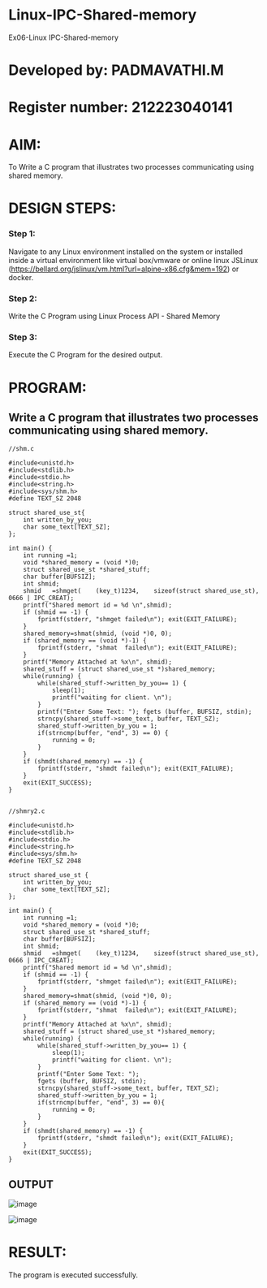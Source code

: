 # Linux-IPC-Shared-memory
Ex06-Linux IPC-Shared-memory
# Developed by: PADMAVATHI.M
# Register number: 212223040141
# AIM:
To Write a C program that illustrates two processes communicating using shared memory.

# DESIGN STEPS:

### Step 1:

Navigate to any Linux environment installed on the system or installed inside a virtual environment like virtual box/vmware or online linux JSLinux (https://bellard.org/jslinux/vm.html?url=alpine-x86.cfg&mem=192) or docker.

### Step 2:

Write the C Program using Linux Process API - Shared Memory

### Step 3:

Execute the C Program for the desired output. 

# PROGRAM:

## Write a C program that illustrates two processes communicating using shared memory.
```
//shm.c

#include<unistd.h> 
#include<stdlib.h> 
#include<stdio.h> 
#include<string.h>
#include<sys/shm.h>
#define TEXT_SZ 2048 

struct shared_use_st{
    int written_by_you;
    char some_text[TEXT_SZ];
};

int main() {
    int running =1;
    void *shared_memory = (void *)0; 
    struct shared_use_st *shared_stuff; 
    char buffer[BUFSIZ];
    int shmid;
    shmid	=shmget(	(key_t)1234,	sizeof(struct shared_use_st), 0666 | IPC_CREAT);
    printf("Shared memort id = %d \n",shmid);
    if (shmid == -1) {
        fprintf(stderr, "shmget failed\n"); exit(EXIT_FAILURE);
    }
    shared_memory=shmat(shmid, (void *)0, 0);
    if (shared_memory == (void *)-1) {
        fprintf(stderr,	"shmat	failed\n"); exit(EXIT_FAILURE);
    }
    printf("Memory Attached at %x\n", shmid); 
    shared_stuff = (struct shared_use_st *)shared_memory; 
    while(running) {
        while(shared_stuff->written_by_you== 1) {
            sleep(1);
            printf("waiting for client.	\n");
        }
        printf("Enter Some Text: "); fgets (buffer, BUFSIZ, stdin);
        strncpy(shared_stuff->some_text, buffer, TEXT_SZ);
        shared_stuff->written_by_you = 1;
        if(strncmp(buffer, "end", 3) == 0) {
            running = 0;
        }
    }
    if (shmdt(shared_memory) == -1) {
        fprintf(stderr, "shmdt failed\n"); exit(EXIT_FAILURE);
    }
    exit(EXIT_SUCCESS);
}


//shmry2.c

#include<unistd.h> 
#include<stdlib.h> 
#include<stdio.h> 
#include<string.h>
#include<sys/shm.h>
#define TEXT_SZ 2048 

struct shared_use_st {
    int written_by_you;
    char some_text[TEXT_SZ];
};

int main() {
    int running =1;
    void *shared_memory = (void *)0; 
    struct shared_use_st *shared_stuff; 
    char buffer[BUFSIZ];
    int shmid;
    shmid	=shmget(	(key_t)1234,	sizeof(struct shared_use_st), 0666 | IPC_CREAT);
    printf("Shared memort id = %d \n",shmid);
    if (shmid == -1) {
        fprintf(stderr, "shmget failed\n"); exit(EXIT_FAILURE);
    }
    shared_memory=shmat(shmid, (void *)0, 0);
    if (shared_memory == (void *)-1) {
        fprintf(stderr,	"shmat	failed\n"); exit(EXIT_FAILURE);
    }
    printf("Memory Attached at %x\n", shmid); 
    shared_stuff = (struct shared_use_st *)shared_memory; 
    while(running) {
        while(shared_stuff->written_by_you== 1) {
            sleep(1);
            printf("waiting for client.	\n");
        }
        printf("Enter Some Text: "); 
        fgets (buffer, BUFSIZ, stdin);
        strncpy(shared_stuff->some_text, buffer, TEXT_SZ);
        shared_stuff->written_by_you = 1;
        if(strncmp(buffer, "end", 3) == 0){
            running = 0;
        }
    }
    if (shmdt(shared_memory) == -1) {
        fprintf(stderr, "shmdt failed\n"); exit(EXIT_FAILURE);
    } 
    exit(EXIT_SUCCESS);
}
```
## OUTPUT
![image](https://github.com/PadmavathiMuthukumar/Linux-IPC-Shared-memory/assets/154965880/c5c8242b-25c8-4963-b86f-7a7affabc633)

![image](https://github.com/PadmavathiMuthukumar/Linux-IPC-Shared-memory/assets/154965880/d7f6e49a-b73d-4866-bea2-ebe4f2cdc829)

# RESULT:
The program is executed successfully.

